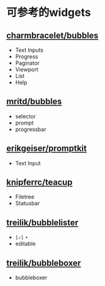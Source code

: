 # 可参考的widgets

## [charmbracelet/bubbles](https://github.com/charmbracelet/bubbles)

- Text Inputs
- Progress
- Paginator
- Viewport
- List
- Help

## [mritd/bubbles](https://github.com/mritd/bubbles)

- selector
- prompt
- progressbar

## [erikgeiser/promptkit](https://github.com/erikgeiser/promptkit)

- Text Input

## [knipferrc/teacup](https://github.com/knipferrc/teacup)

- Filetree
- Statusbar

## [treilik/bubblelister](https://github.com/treilik/bubblelister)

- `[✓]` `•`
- editable

## [treilik/bubbleboxer](https://github.com/treilik/bubbleboxer)

- bubbleboxer
